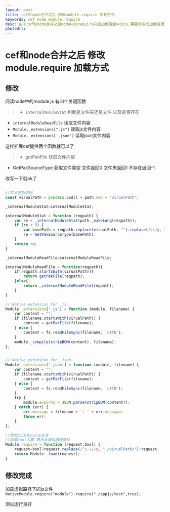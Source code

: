 ```yaml
---
layout: post
title: cef和node合并之后 修改module.require 加载方式
keywords: cef node module.require
desc: 由于cef和node合并之后node中的require只能加载磁盘中的js,需要改写成加载资源文件包中的文件
photoUrl: 
---
```


# cef和node合并之后 修改module.require 加载方式

## 修改

阅读node中的module.js 有四个关键函数

> * `internalModuleStat` 判断是文件夹还是文件 以及是否存在
* `internalModuleReadFile` 读取文件内容
* `Module._extensions[".js"]` 读取js文件内容
* `Module._extensions['.json']` 读取json文件内容

这样扩展cef提供两个函数就可以了

> * getPakFile 获取文件内容
* GetPakSourceType 获取文件类型 文件返回0 文件夹返回1 不存在返回-1

改写一下就ok了

```javascript
	
//定义虚拟路径
const virualPath = process.cwd() + path.sep + "virualPath";

_internalModuleStat=internalModuleStat;

internalModuleStat = function (reqpath) {
	var re = _internalModuleStat(path._makeLong(reqpath));
	if (re < 0) {
		var basePath = reqpath.replace(virualPath, "").replace(/\\/g, "/").replace(/^\//, "");
		re = GetPakSourceType(basePath);
	}
	return re;
}

_internalModuleReadFile=internalModuleReadFile;

internalModuleReadFile = function(reqpath){
	if(reqpath.startsWith(virualPath)){
		return getPakFile(reqpath);
	}else{
		return _internalModuleReadFile(reqpath);
	}
}

// Native extension for .js
Module._extensions['.js'] = function (module, filename) {
    var content = "";
    if (filename.startsWith(virualPath)) {
        content = getPakFile(filename);
    } else {
        content = fs.readFileSync(filename, 'utf8');
    }
    module._compile(stripBOM(content), filename);
};


// Native extension for .json
Module._extensions['.json'] = function (module, filename) {
    var content = "";
    if (filename.startsWith(virualPath)) {
        content = getPakFile(filename);
    } else {
        content = fs.readFileSync(filename, 'utf8');
    }
    try {
        module.exports = JSON.parse(stripBOM(content));
    } catch (err) {
        err.message = filename + ': ' + err.message;
        throw err;
    }
};

//增加入口require方法
//如果bool为真 表示从虚拟路径查找
Module.require = function (request,bool) {
    request=bool?request.replace(/^\.\//g, "./virualPath/"):request;
    return Module._load(request);
}
```

## 修改完成

加载虚拟路径下的js文件
`NativeModule.require("module").require("./appjs/test",true);`

测试运行良好